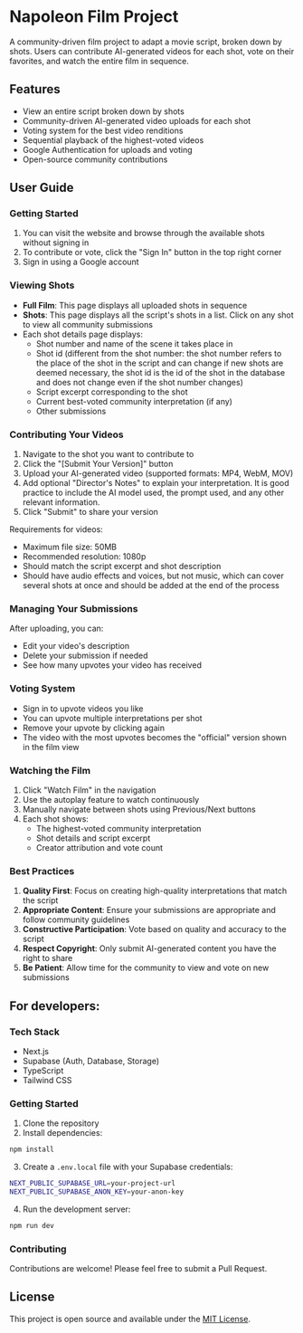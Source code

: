 # Napoleon Film Project

A community-driven film project to adapt a movie script, broken down by shots. Users can contribute AI-generated videos for each shot, vote on their favorites, and watch the entire film in sequence.

## Features

- View an entire script broken down by shots
- Community-driven AI-generated video uploads for each shot
- Voting system for the best video renditions
- Sequential playback of the highest-voted videos
- Google Authentication for uploads and voting
- Open-source community contributions

## User Guide

### Getting Started

1. You can visit the website and browse through the available shots without signing in
2. To contribute or vote, click the "Sign In" button in the top right corner
3. Sign in using a Google account

### Viewing Shots

- **Full Film**: This page displays all uploaded shots in sequence
- **Shots**: This page displays all the script's shots in a list. Click on any shot to view all community submissions
- Each shot details page displays:
  - Shot number and name of the scene it takes place in
  - Shot id (different from the shot number: the shot number refers to the place of the shot in the script and can change if new shots are deemed necessary, the shot id is the id of the shot in the database and does not change even if the shot number changes)
  - Script excerpt corresponding to the shot
  - Current best-voted community interpretation (if any)
  - Other submissions

### Contributing Your Videos

1. Navigate to the shot you want to contribute to
2. Click the "[Submit Your Version]" button
3. Upload your AI-generated video (supported formats: MP4, WebM, MOV)
4. Add optional "Director's Notes" to explain your interpretation. It is good practice to include the AI model used, the prompt used, and any other relevant information.
5. Click "Submit" to share your version

Requirements for videos:
- Maximum file size: 50MB
- Recommended resolution: 1080p
- Should match the script excerpt and shot description
- Should have audio effects and voices, but not music, which can cover several shots at once and should be added at the end of the process

### Managing Your Submissions

After uploading, you can:
- Edit your video's description
- Delete your submission if needed
- See how many upvotes your video has received

### Voting System

- Sign in to upvote videos you like
- You can upvote multiple interpretations per shot
- Remove your upvote by clicking again
- The video with the most upvotes becomes the "official" version shown in the film view

### Watching the Film

1. Click "Watch Film" in the navigation
2. Use the autoplay feature to watch continuously
3. Manually navigate between shots using Previous/Next buttons
4. Each shot shows:
   - The highest-voted community interpretation
   - Shot details and script excerpt
   - Creator attribution and vote count

### Best Practices

1. **Quality First**: Focus on creating high-quality interpretations that match the script
2. **Appropriate Content**: Ensure your submissions are appropriate and follow community guidelines
3. **Constructive Participation**: Vote based on quality and accuracy to the script
4. **Respect Copyright**: Only submit AI-generated content you have the right to share
5. **Be Patient**: Allow time for the community to view and vote on new submissions

## For developers:

### Tech Stack

- Next.js
- Supabase (Auth, Database, Storage)
- TypeScript
- Tailwind CSS

### Getting Started

1. Clone the repository
2. Install dependencies:
```bash
npm install
```

3. Create a `.env.local` file with your Supabase credentials:
```bash
NEXT_PUBLIC_SUPABASE_URL=your-project-url
NEXT_PUBLIC_SUPABASE_ANON_KEY=your-anon-key
```

4. Run the development server:
```bash
npm run dev
```

### Contributing

Contributions are welcome! Please feel free to submit a Pull Request.

## License

This project is open source and available under the [MIT License](LICENSE).
